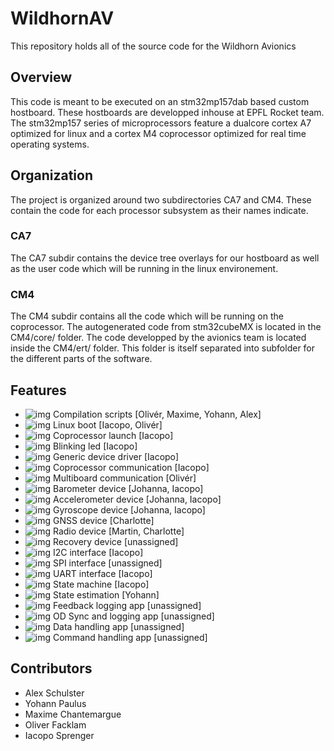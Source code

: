 # WildhornAV
This repository holds all of the source code for the Wildhorn Avionics

## Overview
This code is meant to be executed on an stm32mp157dab based custom hostboard. These hostboards are developped inhouse at EPFL Rocket team. The stm32mp157 series of microprocessors feature a dualcore cortex A7 optimized for linux and a cortex M4 coprocessor optimized for real time operating systems. 


## Organization
The project is organized around two subdirectories CA7 and CM4. These contain the code for each processor subsystem as their names indicate.

### CA7
The CA7 subdir contains the device tree overlays for our hostboard as well as the user code which will be running in the linux environement.

### CM4
The CM4 subdir contains all the code which will be running on the coprocessor. The autogenerated code from stm32cubeMX is located in the CM4/core/ folder. The code developped by the avionics team is located inside the CM4/ert/ folder. This folder is itself separated into subfolder for the different parts of the software.

## Features
* ![img](https://img.shields.io/badge/Feature-Done-success) Compilation scripts [Olivér, Maxime, Yohann, Alex]
* ![img](https://img.shields.io/badge/Feature-Done-success) Linux boot [Iacopo, Olivér]
* ![img](https://img.shields.io/badge/Feature-Done-success) Coprocessor launch [Iacopo]
* ![img](https://img.shields.io/badge/Feature-Done-success) Blinking led [Iacopo]
* ![img](https://img.shields.io/badge/Feature-Done-success) Generic device driver [Iacopo] 
* ![img](https://img.shields.io/badge/Feature-Working-yellow) Coprocessor communication [Iacopo]
* ![img](https://img.shields.io/badge/Feature-Progress-important) Multiboard communication [Olivér]
* ![img](https://img.shields.io/badge/Feature-Progress-important) Barometer device [Johanna, Iacopo]
* ![img](https://img.shields.io/badge/Feature-Progress-important) Accelerometer device [Johanna, Iacopo]
* ![img](https://img.shields.io/badge/Feature-Progress-important) Gyroscope device [Johanna, Iacopo]
* ![img](https://img.shields.io/badge/Feature-Progress-important) GNSS device [Charlotte]
* ![img](https://img.shields.io/badge/Feature-Progress-important) Radio device [Martin, Charlotte]
* ![img](https://img.shields.io/badge/Feature-Unstarted-critical) Recovery device [unassigned]
* ![img](https://img.shields.io/badge/Feature-Done-success) I2C interface [Iacopo]
* ![img](https://img.shields.io/badge/Feature-Unstarted-critical) SPI interface [unassigned]
* ![img](https://img.shields.io/badge/Feature-Done-success) UART interface [Iacopo]
* ![img](https://img.shields.io/badge/Feature-Progress-important) State machine [Iacopo]
* ![img](https://img.shields.io/badge/Feature-Unstarted-critical) State estimation [Yohann]
* ![img](https://img.shields.io/badge/Feature-Unstarted-critical) Feedback logging app [unassigned]
* ![img](https://img.shields.io/badge/Feature-Unstarted-critical) OD Sync and logging app [unassigned]
* ![img](https://img.shields.io/badge/Feature-Unstarted-critical) Data handling app [unassigned]
* ![img](https://img.shields.io/badge/Feature-Unstarted-critical) Command handling app [unassigned]


## Contributors

* Alex Schulster
* Yohann Paulus
* Maxime Chantemargue
* Oliver Facklam
* Iacopo Sprenger

